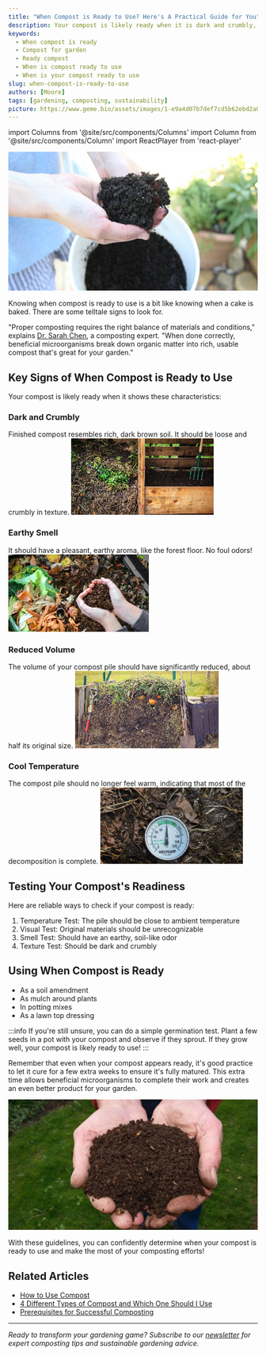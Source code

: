 ```yaml
---
title: "When Compost is Ready to Use? Here's A Practical Guide for You"
description: Your compost is likely ready when it is dark and crumbly, earthy smell, volume reduced and close to ambient temperature. Here's a guide to determining when compost is ready to use and has fully matured for garden application.
keywords:
  - When compost is ready
  - Compost for garden
  - Ready compost
  - When is compost ready to use
  - When is your compost ready to use
slug: when-compost-is-ready-to-use
authors: [Moore]
tags: [gardening, composting, sustainability]
picture: https://www.geme.bio/assets/images/1-e9a4d07b7def7cd5b62ebd2a06b68f36.png
---
```


<head>
    <meta charSet="utf-8" />
    <meta name="twitter:card" content="summary_large_image" />
    <meta data-rh="true" property="og:image" content="https://www.geme.bio/assets/images/1-e9a4d07b7def7cd5b62ebd2a06b68f36.png" />
    <meta data-rh="true" name="twitter:image" content="https://www.geme.bio/assets/images/1-e9a4d07b7def7cd5b62ebd2a06b68f36.png"/>
    <meta data-rh="true" property="og:url" content="https://www.geme.bio/assets/images/1-e9a4d07b7def7cd5b62ebd2a06b68f36.png"/>
    <meta data-rh="true" property="og:locale" content="en"/>
</head>

import Columns from '@site/src/components/Columns'
import Column from '@site/src/components/Column'
import ReactPlayer from 'react-player'

![Diverse microorganisms under microscope](/blog/2025-05-14-when-compost-is-ready-to-use/img/compost-is-ready.png)

Knowing when compost is ready to use is a bit like knowing when a cake is baked. There are some telltale signs to look for.

"Proper composting requires the right balance of materials and conditions," explains [Dr. Sarah Chen](https://www.geme.bio/blog?srsltid=AfmBOoolexTFD-SL5gvMBiS00kBYxCzHko2N4V7yEnnKEj8fH_lH9-YW), a composting expert. "When done correctly, beneficial microorganisms break down organic matter into rich, usable compost that's great for your garden."

<!-- truncate -->

## Key Signs of When Compost is Ready to Use

Your compost is likely ready when it shows these characteristics:

### Dark and Crumbly

Finished compost resembles rich, dark brown soil. It should be loose and crumbly in texture.
![dark and crumbly compost](/blog/2025-05-14-when-compost-is-ready-to-use/img/rich-compost.png)

### Earthy Smell

It should have a pleasant, earthy aroma, like the forest floor. No foul odors!
![earthy smell compost](/blog/2025-05-14-when-compost-is-ready-to-use/img/compost-smell.png)

### Reduced Volume

The volume of your compost pile should have significantly reduced, about half its original size.
![reduced volume](/blog/2025-05-14-when-compost-is-ready-to-use/img/compost-volume.png)

### Cool Temperature

The compost pile should no longer feel warm, indicating that most of the decomposition is complete.
![cool temperature](/blog/2025-05-14-when-compost-is-ready-to-use/img/compost-temperature.png)

## Testing Your Compost's Readiness

Here are reliable ways to check if your compost is ready:

1. Temperature Test: The pile should be close to ambient temperature
2. Visual Test: Original materials should be unrecognizable
3. Smell Test: Should have an earthy, soil-like odor
4. Texture Test: Should be dark and crumbly

## Using When Compost is Ready

- As a soil amendment
- As mulch around plants
- In potting mixes
- As a lawn top dressing

:::info
If you're still unsure, you can do a simple germination test. Plant a few seeds in a pot with your compost and observe if they sprout. If they grow well, your compost is likely ready to use!
:::

Remember that even when your compost appears ready, it's good practice to let it cure for a few extra weeks to ensure it's fully matured. This extra time allows beneficial microorganisms to complete their work and creates an even better product for your garden.

![](/blog/2025-05-14-when-compost-is-ready-to-use/img/compost-for-garden.png)

With these guidelines, you can confidently determine when your compost is ready to use and make the most of your composting efforts!

## Related Articles

- [How to Use Compost](/blog/how-to-use-compost)
- [4 Different Types of Compost and Which One Should I Use](/blog/4-differnt-types-of-compost-and-which-one-should-i-use)
- [Prerequisites for Successful Composting](/blog/prerequisites-for-successful-composting)

---

_Ready to transform your gardening game? Subscribe to our [newsletter](http://geme.bio/signup) for expert composting tips and sustainable gardening advice._
